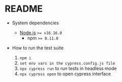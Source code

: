 # README

- System dependencies

  - [Node.js](https://nodejs.org/en/download/) `>= v16.16.0`
    - npm `>= 8.11.0`

- How to run the test suite

  1. `npm i`
  2. `set env vars in the cypress.config.js file`
  3. `npx cypress run` to run tests in headless mode
  4. `npx cypress open` to open cypress interface
